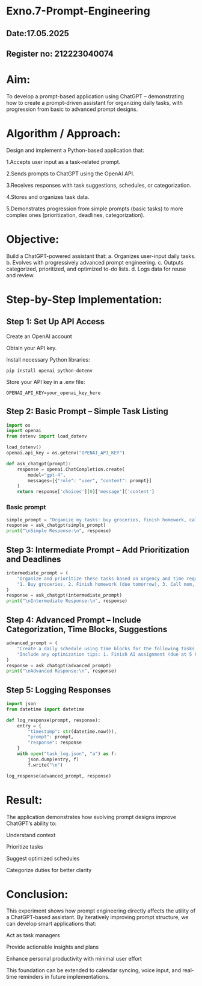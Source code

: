 # Exno.7-Prompt-Engineering
## Date:17.05.2025
## Register no: 212223040074
# Aim: 
To develop a prompt-based application using ChatGPT – demonstrating how to create a prompt-driven assistant for organizing daily tasks, with progression from basic to advanced prompt designs.

# Algorithm / Approach:

Design and implement a Python-based application that:

1.Accepts user input as a task-related prompt.

2.Sends prompts to ChatGPT using the OpenAI API.

3.Receives responses with task suggestions, schedules, or categorization.

4.Stores and organizes task data.

5.Demonstrates progression from simple prompts (basic tasks) to more complex ones (prioritization, deadlines, categorization).

# Objective:

Build a ChatGPT-powered assistant that:
a. Organizes user-input daily tasks.
b. Evolves with progressively advanced prompt engineering.
c. Outputs categorized, prioritized, and optimized to-do lists.
d. Logs data for reuse and review.

# Step-by-Step Implementation:

## Step 1: Set Up API Access

Create an OpenAI account

Obtain your API key.

Install necessary Python libraries:
```
pip install openai python-dotenv
```
Store your API key in a .env file:
```
OPENAI_API_KEY=your_openai_key_here
```
## Step 2: Basic Prompt – Simple Task Listing
```py
import os
import openai
from dotenv import load_dotenv

load_dotenv()
openai.api_key = os.getenv("OPENAI_API_KEY")

def ask_chatgpt(prompt):
    response = openai.ChatCompletion.create(
        model="gpt-4",
        messages=[{"role": "user", "content": prompt}]
    )
    return response['choices'][0]['message']['content']
```
### Basic prompt
```py
simple_prompt = "Organize my tasks: buy groceries, finish homework, call mom."
response = ask_chatgpt(simple_prompt)
print("\nSimple Response:\n", response)
```
## Step 3: Intermediate Prompt – Add Prioritization and Deadlines
```py
intermediate_prompt = (
    "Organize and prioritize these tasks based on urgency and time required: "
    "1. Buy groceries, 2. Finish homework (due tomorrow), 3. Call mom, 4. Reply to emails, 5. Exercise for 30 minutes."
)
response = ask_chatgpt(intermediate_prompt)
print("\nIntermediate Response:\n", response)
```
## Step 4: Advanced Prompt – Include Categorization, Time Blocks, Suggestions
```py
advanced_prompt = (
    "Create a daily schedule using time blocks for the following tasks. Categorize them as personal, academic, or health. "
    "Include any optimization tips: 1. Finish AI assignment (due at 5 PM), 2. Gym session, 3. Buy vegetables, 4. Team meeting at 11 AM, 5. Review notes, 6. Meditation."
)
response = ask_chatgpt(advanced_prompt)
print("\nAdvanced Response:\n", response)
```
## Step 5: Logging Responses
```py
import json
from datetime import datetime

def log_response(prompt, response):
    entry = {
        "timestamp": str(datetime.now()),
        "prompt": prompt,
        "response": response
    }
    with open("task_log.json", "a") as f:
        json.dump(entry, f)
        f.write("\n")

log_response(advanced_prompt, response)
```
# Result:

The application demonstrates how evolving prompt designs improve ChatGPT’s ability to:

Understand context

Prioritize tasks

Suggest optimized schedules

Categorize duties for better clarity

# Conclusion:
This experiment shows how prompt engineering directly affects the utility of a ChatGPT-based assistant. By iteratively improving prompt structure, we can develop smart applications that:

Act as task managers

Provide actionable insights and plans

Enhance personal productivity with minimal user effort

This foundation can be extended to calendar syncing, voice input, and real-time reminders in future implementations.




